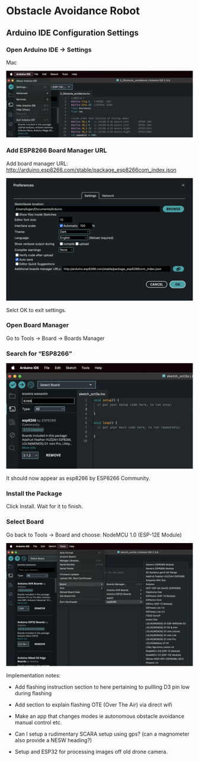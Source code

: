 # Obstacle Avoidance Robot


## Arduino IDE Configuration Settings

### Open Arduino IDE → Settings
Mac

![alt text](Settings.png)

### Add ESP8266 Board Manager URL

Add board manager URL: 
http://arduino.esp8266.com/stable/package_esp8266com_index.json


![alt text](Settings_Window.png)

Selct OK to exit settings.

### Open Board Manager

Go to Tools → Board → Boards Manager

### Search for “ESP8266”

![alt text](Board_ESP8266.png)


It should now appear as esp8266 by ESP8266 Community.

### Install the Package

Click Install. Wait for it to finish.

### Select Board

Go back to Tools → Board and choose:  NodeMCU 1.0 (ESP-12E Module)

![alt text](Board_Module.png)

Implementation notes:
- Add flashing instruction section to here pertaining to pullling D3 pin low during flashing

- Add section to explain flashing OTE (Over The Air) via direct wifi

- Make an app that changes modes ie autonomous obstacle avoidance manual control etc.

- Can I setup a rudimentary SCARA setup using gps? (can a magnometer also provide a NESW heading?)

- Setup and ESP32 for processing images off old drone camera.

